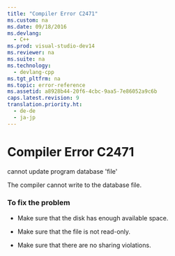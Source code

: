 ```yaml
---
title: "Compiler Error C2471"
ms.custom: na
ms.date: 09/18/2016
ms.devlang: 
  - C++
ms.prod: visual-studio-dev14
ms.reviewer: na
ms.suite: na
ms.technology: 
  - devlang-cpp
ms.tgt_pltfrm: na
ms.topic: error-reference
ms.assetid: a8928b44-20f6-4cbc-9aa5-7e86052a9c6b
caps.latest.revision: 9
translation.priority.ht: 
  - de-de
  - ja-jp
---
```

# Compiler Error C2471
cannot update program database 'file'  
  
 The compiler cannot write to the database file.  
  
### To fix the problem  
  
-   Make sure that the disk has enough available space.  
  
-   Make sure that the file is not read-only.  
  
-   Make sure that there are no sharing violations.